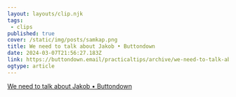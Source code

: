 ```yaml
---
layout: layouts/clip.njk 
tags:
 - clips 
published: true 
cover: /static/img/posts/samkap.png 
title: We need to talk about Jakob • Buttondown 
date: 2024-03-07T21:56:27.183Z 
link: https://buttondown.email/practicaltips/archive/we-need-to-talk-about-jakob/ 
ogtype: article 
---
```

[We need to talk about Jakob • Buttondown](https://buttondown.email/practicaltips/archive/we-need-to-talk-about-jakob/) 
